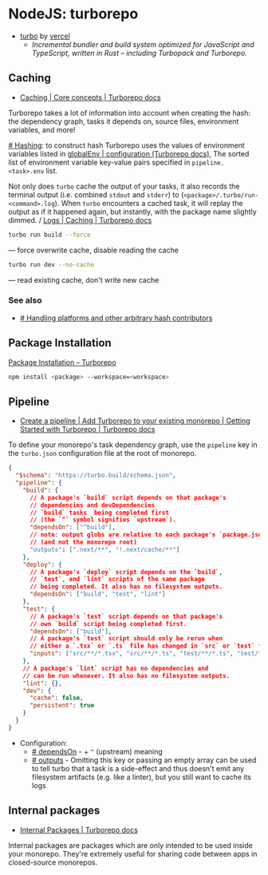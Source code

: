 # NodeJS: turborepo

- [turbo](https://github.com/vercel/turbo) by [vercel](https://github.com/vercel)
	- _Incremental bundler and build system optimized for JavaScript and TypeScript, written in Rust – including Turbopack and Turborepo._

## Caching

- [Caching | Core concepts | Turborepo docs](https://turbo.build/repo/docs/core-concepts/caching)

Turborepo takes a lot of information into account when creating the hash: the dependency graph, tasks it depends on, source files, environment variables, and more!

[# Hashing](https://turbo.build/repo/docs/core-concepts/caching#hashing): to construct hash Turborepo uses the values of environment variables listed in [globalEnv | configuration (Turborepo docs)](https://turbo.build/repo/docs/reference/configuration#globalenv), The sorted list of environment variable key-value pairs specified in `pipeline.<task>.env` list.

Not only does `turbo` cache the output of your tasks, it also records the terminal output (i.e. combined `stdout` and `stderr`) to (`<package>/.turbo/run-<command>.log`). When `turbo` encounters a cached task, it will replay the output as if it happened again, but instantly, with the package name slightly dimmed. / [Logs | Caching | Turborepo docs](https://turbo.build/repo/docs/core-concepts/caching#logs)

```bash
turbo run build --force
```

— force overwrite cache, disable reading the cache

```bash
turbo run dev --no-cache
```

— read existing cache, don't write new cache

### See also

- [# Handling platforms and other arbitrary hash contributors](https://turbo.build/repo/docs/core-concepts/caching#handling-platforms-and-other-arbitrary-hash-contributors)

## Package Installation

[Package Installation – Turborepo](https://turbo.build/repo/docs/handbook/package-installation)

```bash
npm install <package> --workspace=<workspace>
```

## Pipeline

- [Create a pipeline | Add Turborepo to your existing monorepo | Getting Started with Turborepo | Turborepo docs](https://turbo.build/repo/docs/getting-started/existing-monorepo#create-a-pipeline)

To define your monorepo's task dependency graph, use the `pipeline` key in the `turbo.json` configuration file at the root of monorepo.

```json
{
  "$schema": "https://turbo.build/schema.json",
  "pipeline": {
    "build": {
      // A package's `build` script depends on that package's
      // dependencies and devDependencies
      // `build` tasks  being completed first
      // (the `^` symbol signifies `upstream`).
      "dependsOn": ["^build"],
      // note: output globs are relative to each package's `package.json`
      // (and not the monorepo root)
      "outputs": [".next/**", "!.next/cache/**"]
    },
    "deploy": {
      // A package's `deploy` script depends on the `build`,
      // `test`, and `lint` scripts of the same package
      // being completed. It also has no filesystem outputs.
      "dependsOn": ["build", "test", "lint"]
    },
    "test": {
      // A package's `test` script depends on that package's
      // own `build` script being completed first.
      "dependsOn": ["build"],
      // A package's `test` script should only be rerun when
      // either a `.tsx` or `.ts` file has changed in `src` or `test` folders.
      "inputs": ["src/**/*.tsx", "src/**/*.ts", "test/**/*.ts", "test/**/*.tsx"]
    },
    // A package's `lint` script has no dependencies and
    // can be run whenever. It also has no filesystem outputs.
    "lint": {},
    "dev": {
      "cache": false,
      "persistent": true
    }
  }
}
```

- Configuration:
	- [# dependsOn](https://turbo.build/repo/docs/reference/configuration#dependson) - + `^` (upstream) meaning
	- [# outputs](https://turbo.build/repo/docs/reference/configuration#outputs) - Omitting this key or passing an empty array can be used to tell turbo that a task is a side-effect and thus doesn't emit any filesystem artifacts (e.g. like a linter), but you still want to cache its logs

## Internal packages

- [Internal Packages | Turborepo docs](https://turbo.build/repo/docs/handbook/sharing-code/internal-packages)

Internal packages are packages which are only intended to be used inside your monorepo. They're extremely useful for sharing code between apps in closed-source monorepos.
